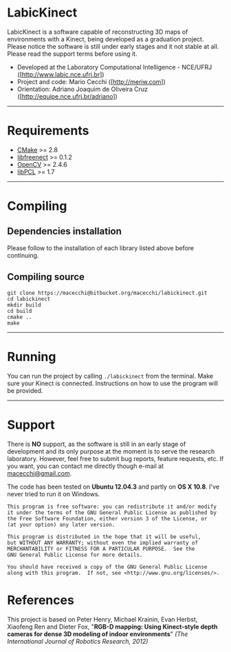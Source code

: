 LabicKinect
=============================

LabicKinect is a software capable of reconstructing 3D maps of environments with a Kinect, being developed as a graduation project. Please notice the software is still under early stages and it not stable at all. Please read the support terms before using it.

- Developed at the Laboratory Computational Intelligence - NCE/UFRJ ([http://www.labic.nce.ufrj.br])
- Project and code: Mario Cecchi ([http://meriw.com])
- Orientation: Adriano Joaquim de Oliveira Cruz ([http://equipe.nce.ufrj.br/adriano])

- - -

# Requirements
- [CMake](http://www.cmake.org/) >= 2.8
- [libfreenect](https://github.com/OpenKinect/libfreenect) >= 0.1.2
- [OpenCV](http://opencv.org) >= 2.4.6
- [libPCL](http://pointclouds.org) >= 1.7

- - -

# Compiling
## Dependencies installation
Please follow to the installation of each library listed above before continuing.

## Compiling source
	git clone https://macecchi@bitbucket.org/macecchi/labickinect.git
	cd labickinect
	mkdir build
	cd build
	cmake ..
	make

- - -

# Running
You can run the project by calling `./labickinect` from the terminal. Make sure your Kinect is connected. Instructions on how to use the program will be provided.

- - -

# Support
There is **NO** support, as the software is still in an early stage of development and its only purpose at the moment is to serve the research laboratory. However, feel free to submit bug reports, feature requests, etc. If you want, you can contact me directly though e-mail at macecchi@gmail.com.

The code has been tested on **Ubuntu 12.04.3** and partly on **OS X 10.8**. I've never tried to run it on Windows.

	This program is free software: you can redistribute it and/or modify
    it under the terms of the GNU General Public License as published by
    the Free Software Foundation, either version 3 of the License, or
    (at your option) any later version.

    This program is distributed in the hope that it will be useful,
    but WITHOUT ANY WARRANTY; without even the implied warranty of
    MERCHANTABILITY or FITNESS FOR A PARTICULAR PURPOSE.  See the
    GNU General Public License for more details.

    You should have received a copy of the GNU General Public License
    along with this program.  If not, see <http://www.gnu.org/licenses/>.


# References
This project is based on Peter Henry, Michael Krainin, Evan Herbst, Xiaofeng Ren and Dieter Fox, "**RGB-D mapping: Using Kinect-style depth cameras for dense 3D modeling of indoor environments**" *(The International Journal of Robotics Research, 2012)*
